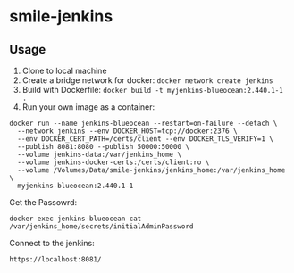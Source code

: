 # smile-jenkins

## Usage

1. Clone to local machine
2. Create a bridge network for docker: `docker network create jenkins`
3. Build with Dockerfile: `docker build -t myjenkins-blueocean:2.440.1-1 .`
4. Run your own image as a container:

```shell
docker run --name jenkins-blueocean --restart=on-failure --detach \
  --network jenkins --env DOCKER_HOST=tcp://docker:2376 \
  --env DOCKER_CERT_PATH=/certs/client --env DOCKER_TLS_VERIFY=1 \
  --publish 8081:8080 --publish 50000:50000 \
  --volume jenkins-data:/var/jenkins_home \
  --volume jenkins-docker-certs:/certs/client:ro \
  --volume /Volumes/Data/smile-jenkins/jenkins_home:/var/jenkins_home \
  myjenkins-blueocean:2.440.1-1
```

Get the Passowrd:

```shell
docker exec jenkins-blueocean cat /var/jenkins_home/secrets/initialAdminPassword
```

Connect to the jenkins:

```shell
https://localhost:8081/
```
